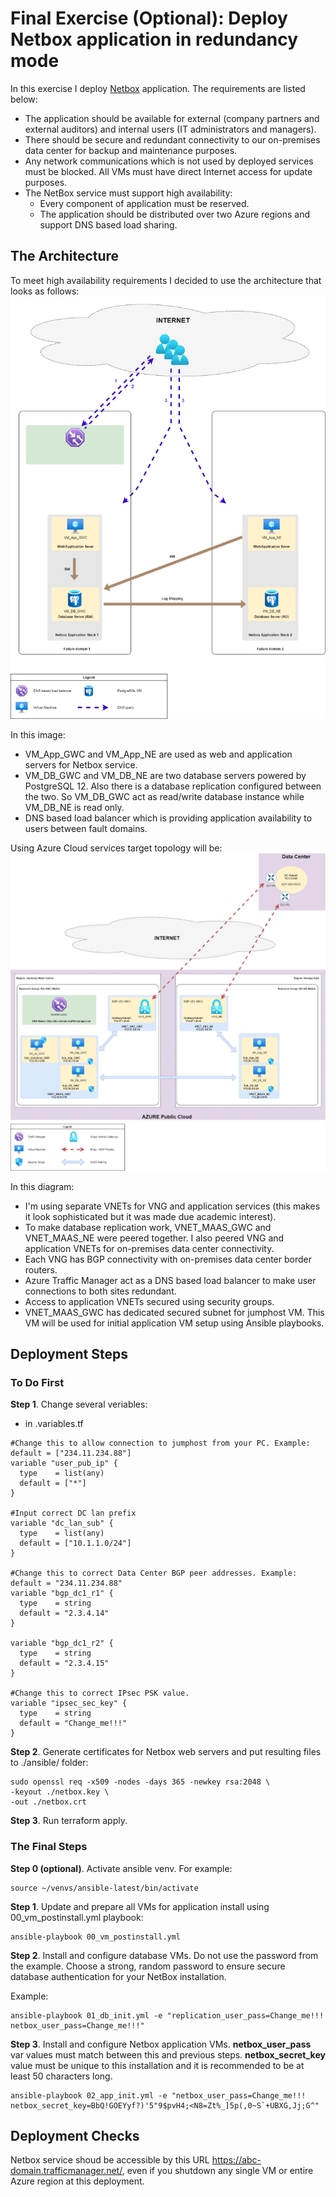 # Final Exercise (Optional): Deploy Netbox application in redundancy mode

In this exercise I deploy [Netbox](https://netbox.readthedocs.io/en/stable/) application. The requirements are listed below:

* The application should be available for external (company partners and external auditors) and internal users (IT administrators and managers).
* There should be secure and redundant connectivity to our on-premises data center for backup and maintenance purposes.
* Any network communications which is not used by deployed services must be blocked. All VMs must have direct Internet access for update purposes.
* The NetBox service must support high availability: 
  * Every component of application must be reserved. 
  * The application should be distributed over two Azure regions and support DNS based load sharing.

## The Architecture
To meet high availability requirements I decided to use the architecture that looks as follows:
<img src="img/app_arch.png">

In this image:
- VM_App_GWC and VM_App_NE are used as web and application servers for Netbox service.
- VM_DB_GWC and VM_DB_NE are two database servers powered by PostgreSQL 12. Also there is a database replication configured between the two. So VM_DB_GWC act as read/write database instance while VM_DB_NE is read only.
- DNS based load balancer which is providing application availability to users between fault domains.

Using Azure Cloud services target topology will be:
<img src="img/solution_diagram.png">

In this diagram:
- I'm using separate VNETs for VNG and application services (this makes it look sophisticated but it was made due academic interest).
- To make database replication work, VNET_MAAS_GWC and VNET_MAAS_NE were peered together. I also peered VNG and application VNETs for on-premises data center connectivity.
- Each VNG has BGP connectivity with on-premises data center border routers.
- Azure Traffic Manager act as a DNS based load balancer to make user connections to both sites redundant.
- Access to application VNETs secured using security groups.
- VNET_MAAS_GWC has dedicated secured subnet for jumphost VM. This VM will be used for initial application VM setup using Ansible playbooks.

## Deployment Steps

### To Do First

**Step 1**. Change several veriables:

* in .variables.tf

```
#Change this to allow connection to jumphost from your PC. Example: default = ["234.11.234.88"]
variable "user_pub_ip" {
  type    = list(any)
  default = ["*"]
}

#Input correct DC lan prefix
variable "dc_lan_sub" {
  type    = list(any)
  default = ["10.1.1.0/24"]
}

#Change this to correct Data Center BGP peer addresses. Example: default = "234.11.234.88"
variable "bgp_dc1_r1" {
  type    = string
  default = "2.3.4.14"
}

variable "bgp_dc1_r2" {
  type    = string
  default = "2.3.4.15"
}

#Change this to correct IPsec PSK value. 
variable "ipsec_sec_key" {
  type    = string
  default = "Change_me!!!"
}
```

**Step 2**. Generate certificates for Netbox web servers and put resulting files to ./ansible/ folder:

```
sudo openssl req -x509 -nodes -days 365 -newkey rsa:2048 \
-keyout ./netbox.key \
-out ./netbox.crt
```
**Step 3**. Run terraform apply.

### The Final Steps

**Step 0 (optional)**. Activate ansible venv. For example:
```
source ~/venvs/ansible-latest/bin/activate
```

**Step 1**. Update and prepare all VMs for application install using 00_vm_postinstall.yml playbook:

```
ansible-playbook 00_vm_postinstall.yml
```

**Step 2**. Install and configure database VMs. Do not use the password from the example. Choose a strong, random password to ensure secure database authentication for your NetBox installation.

Example:
```
ansible-playbook 01_db_init.yml -e "replication_user_pass=Change_me!!! netbox_user_pass=Change_me!!!"

```
**Step 3**. Install and configure Netbox application VMs. **netbox_user_pass** var values must match between this and previous steps. **netbox_secret_key** value must be unique to this installation and it is recommended to be at least 50 characters long.

```
ansible-playbook 02_app_init.yml -e "netbox_user_pass=Change_me!!! netbox_secret_key=BbQ!GOEYyf?)'5"9$pvH4;<N8=Zt%_]5p(,0~S`+UBXG,Jj;G^"
```
## Deployment Checks
Netbox service shoud be accessible by this URL https://abc-domain.trafficmanager.net/, even if you shutdown any single VM or entire Azure region at this deployment.
